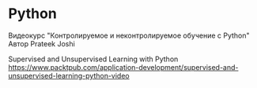 # Python

Видеокурс "Контролируемое и неконтролируемое обучение с Python"
Автор Prateek Joshi

Supervised and Unsupervised Learning with Python
https://www.packtpub.com/application-development/supervised-and-unsupervised-learning-python-video
